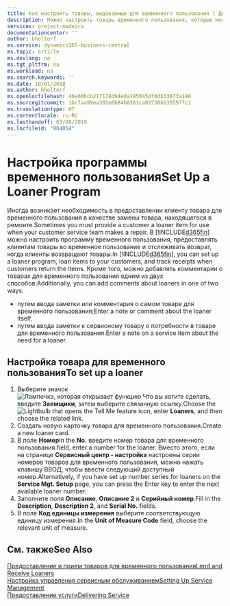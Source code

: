 ```yaml
---
title: Как настроить товары, выдаваемые для временного пользования | Документы Майкрософт
description: Можно настроить товары временного пользования, которые можно предоставить клиентам взамен сервисных товаров, находящихся в обслуживании.
services: project-madeira
documentationcenter: ''
author: bholtorf
ms.service: dynamics365-business-central
ms.topic: article
ms.devlang: na
ms.tgt_pltfrm: na
ms.workload: na
ms.search.keywords: ''
ms.date: 10/01/2018
ms.author: bholtorf
ms.openlocfilehash: 46e60bcb217178d94eda195045df0db33873a190
ms.sourcegitcommit: 1bcfaa99ea302e6b84b8361ca02730b135557fc1
ms.translationtype: HT
ms.contentlocale: ru-RU
ms.lasthandoff: 03/08/2019
ms.locfileid: "804054"
---
```

# <a name="set-up-a-loaner-program"></a><span data-ttu-id="df405-103">Настройка программы временного пользования</span><span class="sxs-lookup"><span data-stu-id="df405-103">Set Up a Loaner Program</span></span>
<span data-ttu-id="df405-104">Иногда возникает необходимость в предоставлении клиенту товара для временного пользования в качестве замены товара, находящегося в ремонте.</span><span class="sxs-lookup"><span data-stu-id="df405-104">Sometimes you must provide a customer a loaner item for use when your customer service team makes a repair.</span></span> <span data-ttu-id="df405-105">В [!INCLUDE[d365fin](includes/d365fin_md.md)] можно настроить программу временного пользования, предоставлять клиентам товары во временное пользование и отслеживать возврат, когда клиенты возвращают товары.</span><span class="sxs-lookup"><span data-stu-id="df405-105">In [!INCLUDE[d365fin](includes/d365fin_md.md)], you can set up a loaner program, loan items to your customers, and track receipts when customers return the items.</span></span> <span data-ttu-id="df405-106">Кроме того, можно добавлять комментарии о товарах для временного пользования одним из двух способов:</span><span class="sxs-lookup"><span data-stu-id="df405-106">Additionally, you can add comments about loaners in one of two ways:</span></span>  
  
* <span data-ttu-id="df405-107">путем ввода заметки или комментария о самом товаре для временного пользования;</span><span class="sxs-lookup"><span data-stu-id="df405-107">Enter a note or comment about the loaner itself.</span></span>  
* <span data-ttu-id="df405-108">путем ввода заметки к сервисному товару о потребности в товаре для временного пользования.</span><span class="sxs-lookup"><span data-stu-id="df405-108">Enter a note on a service item about the need for a loaner.</span></span>  

## <a name="to-set-up-a-loaner"></a><span data-ttu-id="df405-109">Настройка товара для временного пользования</span><span class="sxs-lookup"><span data-stu-id="df405-109">To set up a loaner</span></span>  
1. <span data-ttu-id="df405-110">Выберите значок ![Лампочка, которая открывает функцию Что вы хотите сделать](media/ui-search/search_small.png "Что вы хотите сделать"), введите **Заемщики**, затем выберите связанную ссылку.</span><span class="sxs-lookup"><span data-stu-id="df405-110">Choose the ![Lightbulb that opens the Tell Me feature](media/ui-search/search_small.png "Tell me what you want to do") icon, enter **Loaners**, and then choose the related link.</span></span>  
2. <span data-ttu-id="df405-111">Создать новую карточку товара для временного пользования.</span><span class="sxs-lookup"><span data-stu-id="df405-111">Create a new loaner card.</span></span> 
3. <span data-ttu-id="df405-112">В поле **Номер**</span><span class="sxs-lookup"><span data-stu-id="df405-112">In the **No.**</span></span> <span data-ttu-id="df405-113">введите номер товара для временного пользования.</span><span class="sxs-lookup"><span data-stu-id="df405-113">field, enter a number for the loaner.</span></span> <span data-ttu-id="df405-114">Вместо этого, если на странице **Сервисный центр - настройка** настроены серии номеров товаров для временного пользования, можно нажать клавишу ВВОД, чтобы ввести следующий доступный номер.</span><span class="sxs-lookup"><span data-stu-id="df405-114">Alternatively, if you have set up number series for loaners on the **Service Mgt. Setup** page, you can press the Enter key to enter the next available loaner number.</span></span>  
4. <span data-ttu-id="df405-115">Заполните поля **Описание**, **Описание 2** и **Серийный номер**.</span><span class="sxs-lookup"><span data-stu-id="df405-115">Fill in the **Description**, **Description 2**, and **Serial No.** fields.</span></span>  
5. <span data-ttu-id="df405-116">В поле **Код единицы измерения** выберите соответствующую единицу измерения.</span><span class="sxs-lookup"><span data-stu-id="df405-116">In the **Unit of Measure Code** field, choose the relevant unit of measure.</span></span>  
  
## <a name="see-also"></a><span data-ttu-id="df405-117">См. также</span><span class="sxs-lookup"><span data-stu-id="df405-117">See Also</span></span>
[<span data-ttu-id="df405-118">Предоставление и прием товаров для временного пользования</span><span class="sxs-lookup"><span data-stu-id="df405-118">Lend and Receive Loaners</span></span>](service-how-to-lend-receive-loaners.md)  
[<span data-ttu-id="df405-119">Настройка управления сервисным обслуживанием</span><span class="sxs-lookup"><span data-stu-id="df405-119">Setting Up Service Management</span></span>](service-setup-service.md)  
[<span data-ttu-id="df405-120">Предоставление услуги</span><span class="sxs-lookup"><span data-stu-id="df405-120">Delivering Service</span></span>](service-deliver-service.md)  

